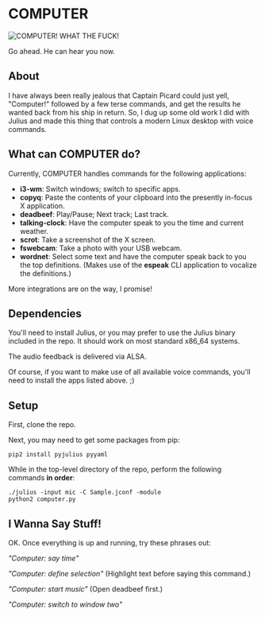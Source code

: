 # COMPUTER

![COMPUTER! WHAT THE FUCK!](http://originaldave77.files.wordpress.com/2014/03/picards-computer.jpg)

Go ahead. He can hear you now.

## About

I have always been really jealous that Captain Picard could just yell, "Computer!" followed by a few terse commands, and get the results he wanted back from his ship in return. So, I dug up some old work I did with Julius and made this thing that controls a modern Linux desktop with voice commands.

## What can COMPUTER do?

Currently, COMPUTER handles commands for the following applications:

* **i3-wm**: Switch windows; switch to specific apps.
* **copyq**: Paste the contents of your clipboard into the presently in-focus X application.
* **deadbeef**: Play/Pause; Next track; Last track.
* **talking-clock**: Have the computer speak to you the time and current weather.
* **scrot**: Take a screenshot of the X screen.
* **fswebcam**: Take a photo with your USB webcam.
* **wordnet**: Select some text and have the computer speak back to you the top definitions. (Makes use of the **espeak** CLI application to vocalize the definitions.)

More integrations are on the way, I promise!

## Dependencies

You'll need to install Julius, or you may prefer to use the Julius binary included in the repo. It should work on most standard x86_64 systems.

The audio feedback is delivered via ALSA.

Of course, if you want to make use of all available voice commands, you'll need to install the apps listed above. ;)

## Setup

First, clone the repo.

Next, you may need to get some packages from pip:

`pip2 install pyjulius pyyaml`

While in the top-level directory of the repo, perform the following commands **in order**:

```
./julius -input mic -C Sample.jconf -module
python2 computer.py
```

## I Wanna Say Stuff!

OK. Once everything is up and running, try these phrases out:

*"Computer: say time"*

*"Computer: define selection"* (Highlight text before saying this command.)

*"Computer: start music"* (Open deadbeef first.)

*"Computer: switch to window two"*
